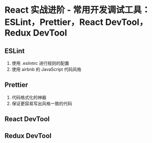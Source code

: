# React 实战进阶 - 常用开发调试工具：ESLint，Prettier，React DevTool，Redux DevTool

## ESLint

1. 使用 .eslintrc 进行规则的配置
2. 使用 airbnb 的 JavaScript 代码风格


## Prettier

1. 代码格式化的神器
2. 保证更容易写出风格一致的代码



## React DevTool


## Redux DevTool
